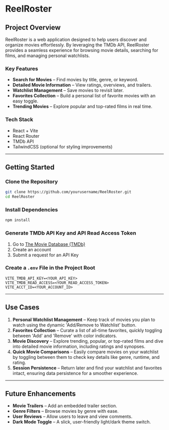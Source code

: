 # ReelRoster

## Project Overview

ReelRoster is a web application designed to help users discover and organize movies effortlessly. By leveraging the TMDb API, ReelRoster provides a seamless experience for browsing movie details, searching for films, and managing personal watchlists.

### Key Features

* **Search for Movies** – Find movies by title, genre, or keyword.
* **Detailed Movie Information** – View ratings, overviews, and trailers.
* **Watchlist Management** – Save movies to revisit later.
* **Favorites Collection** – Build a personal list of favorite movies with an easy toggle.
* **Trending Movies** – Explore popular and top-rated films in real time.

### Tech Stack

* React + Vite
* React Router
* TMDb API
* TailwindCSS (optional for styling improvements)

---

## Getting Started

### Clone the Repository
```bash
git clone https://github.com/yourusername/ReelRoster.git
cd ReelRoster
```

### Install Dependencies
```bash
npm install
```

### Generate TMDb API Key and API Read Access Token

1. Go to [The Movie Database (TMDb)](https://www.themoviedb.org)
2. Create an account
3. Submit a request for an API Key

### Create a `.env` File in the Project Root
```env
VITE_TMDB_API_KEY=<YOUR_API_KEY>
VITE_TMDB_READ_ACCESS=<YOUR_READ_ACCESS_TOKEN>
VITE_ACCT_ID=<YOUR_ACCOUNT_ID>
```

---

## Use Cases

1. **Personal Watchlist Management** – Keep track of movies you plan to watch using the dynamic 'Add/Remove to Watchlist' button.
2. **Favorites Collection** – Curate a list of all-time favorites, quickly toggling between 'Add' and 'Remove' with color indicators.
3. **Movie Discovery** – Explore trending, popular, or top-rated films and dive into detailed movie information, including ratings and synopses.
4. **Quick Movie Comparisons** – Easily compare movies on your watchlist by toggling between them to check key details like genre, runtime, and rating.
5. **Session Persistence** – Return later and find your watchlist and favorites intact, ensuring data persistence for a smoother experience.

---

## Future Enhancements

* **Movie Trailers** – Add an embedded trailer section.
* **Genre Filters** – Browse movies by genre with ease.
* **User Reviews** – Allow users to leave and view comments.
* **Dark Mode Toggle** – A slick, user-friendly light/dark theme switch.